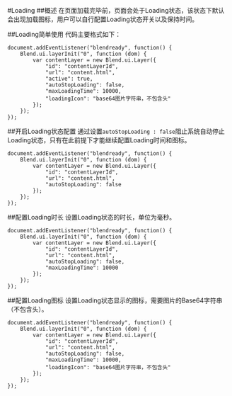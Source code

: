 #Loading
##概述
在页面加载完毕前，页面会处于Loading状态，该状态下默认会出现加载图标，用户可以自行配置Loading状态开关以及保持时间。

##Loading简单使用
代码主要格式如下：
<pre><code>document.addEventListener("blendready", function() {
    Blend.ui.layerInit("0", function (dom) {
        var contentLayer = new Blend.ui.Layer({
            "id": "contentLayerId",
            "url": "content.html",
            "active": true,
            "autoStopLoading": false,
            "maxLoadingTime": 10000,
            "loadingIcon": "base64图片字符串，不包含头"
        });
    });
});</code></pre>

##开启Loading状态配置
通过设置`autoStopLoading : false`阻止系统自动停止Loading状态，只有在此前提下才能继续配置Loading时间和图标。
<pre><code>document.addEventListener("blendready", function() {
    Blend.ui.layerInit("0", function (dom) {
        var contentLayer = new Blend.ui.Layer({
            "id": "contentLayerId",
            "url": "content.html",
            "autoStopLoading": false
        });
    });
});</code></pre>

##配置Loading时长
设置Loading状态的时长，单位为毫秒。
<pre><code>document.addEventListener("blendready", function() {
    Blend.ui.layerInit("0", function (dom) {
        var contentLayer = new Blend.ui.Layer({
            "id": "contentLayerId",
            "url": "content.html",
            "autoStopLoading": false,
            "maxLoadingTime": 10000
        });
    });
});</code></pre>

##配置Loading图标
设置Loading状态显示的图标，需要图片的Base64字符串（不包含头）。
<pre><code>document.addEventListener("blendready", function() {
    Blend.ui.layerInit("0", function (dom) {
        var contentLayer = new Blend.ui.Layer({
            "id": "contentLayerId",
            "url": "content.html",
            "autoStopLoading": false,
            "maxLoadingTime": 10000,
            "loadingIcon": "base64图片字符串，不包含头"
        });
    });
});</code></pre>
